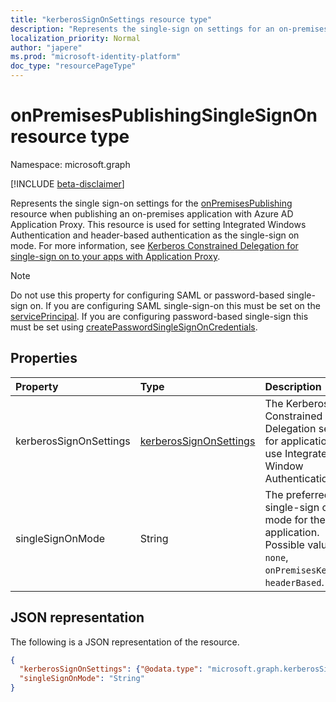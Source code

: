 ```yaml
---
title: "kerberosSignOnSettings resource type"
description: "Represents the single-sign on settings for an on-premises application published via Application Proxy."
localization_priority: Normal
author: "japere"
ms.prod: "microsoft-identity-platform"
doc_type: "resourcePageType"
---
```


# onPremisesPublishingSingleSignOn resource type

Namespace: microsoft.graph

[!INCLUDE [beta-disclaimer](../../includes/beta-disclaimer.md)]

Represents the single sign-on settings for the [onPremisesPublishing](onpremisespublishing.md) resource when publishing an on-premises application with Azure AD Application Proxy. This resource is used for setting Integrated Windows Authentication and header-based authentication as the single-sign on mode. For more information, see [Kerberos Constrained Delegation for single-sign on to your apps with Application Proxy](https://docs.microsoft.com/azure/active-directory/manage-apps/application-proxy-configure-single-sign-on-with-kcd).

>[!NOTE]
>Do not use this property for configuring SAML or password-based single-sign on. If you are configuring SAML single-sign-on this must be set on the [servicePrincipal](serviceprincipal.md).
If you are configuring password-based single-sign this must be set using [createPasswordSingleSignOnCredentials](../api/serviceprincipal-createpasswordsinglesignoncredentials.md).

## Properties

| Property     | Type        | Description |
|:-------------|:------------|:------------|
|kerberosSignOnSettings| [kerberosSignOnSettings](kerberossignonsettings.md)| The Kerberos Constrained Delegation settings for applications that use Integrated Window Authentication. |
|singleSignOnMode|String| The preferred single-sign on mode for the application. Possible values are: `none`, `onPremisesKerberos`, `headerBased`.|

## JSON representation

The following is a JSON representation of the resource.

<!-- {
  "blockType": "resource",
  "optionalProperties": [

  ],
  "@odata.type": "microsoft.graph.onPremisesPublishingSingleSignOn",
  "baseType": null
}-->

```json
{
  "kerberosSignOnSettings": {"@odata.type": "microsoft.graph.kerberosSignOnSettings"},
  "singleSignOnMode": "String"
}
```

<!-- uuid: 16cd6b66-4b1a-43a1-adaf-3a886856ed98
2019-02-04 14:57:30 UTC -->
<!-- {
  "type": "#page.annotation",
  "description": "onPremisesPublishingSingleSignOn resource",
  "keywords": "",
  "section": "documentation",
  "tocPath": ""
}-->

